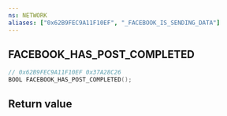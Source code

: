 ```yaml
---
ns: NETWORK
aliases: ["0x62B9FEC9A11F10EF", "_FACEBOOK_IS_SENDING_DATA"]
---
```

## FACEBOOK_HAS_POST_COMPLETED

```c
// 0x62B9FEC9A11F10EF 0x37A28C26
BOOL FACEBOOK_HAS_POST_COMPLETED();
```


## Return value
